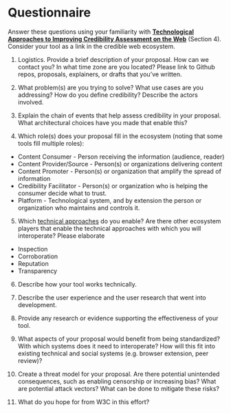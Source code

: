 # Questionnaire 

Answer these questions using your familiarity with __<a href="https://www.w3.org/2018/10/credibility-tech/">Technological Approaches to Improving Credibility Assessment on the Web</a>__ (Section 4). Consider your tool as a link in the credible web ecosystem. 

1. Logistics. Provide a brief description of your proposal. How can we contact you? In what time zone are you located? Please link to Github repos, proposals, explainers, or drafts that you’ve written.

2. What problem(s) are you trying to solve? What use cases are you addressing? How do you define credibility? Describe the actors involved.

3. Explain the chain of events that help assess credibility in your proposal. What architectural choices have you made that enable this?

4. Which role(s) does your proposal fill in the ecosystem (noting that some tools fill multiple roles):
* Content Consumer - Person receiving the information (audience, reader)
* Content Provider/Source - Person(s) or organizations delivering content 
* Content Promoter - Person(s) or organization that amplify the spread of information
* Credibility Facilitator - Person(s) or organization who is helping the consumer decide what to trust.
* Platform - Technological system, and by extension the person or organization who maintains and controls it. 

5. Which <a href="https://www.w3.org/2018/10/credibility-tech/#h.32pkwj5grlt3">technical approaches</a> do you enable? Are there other ecosystem players that enable the technical approaches with which you will interoperate? Please elaborate
* Inspection
* Corroboration
* Reputation
* Transparency

6. Describe how your tool works technically.

7. Describe the user experience and the user research that went into development. 

8. Provide any research or evidence supporting the effectiveness of your tool.

9. What aspects of your proposal would benefit from being standardized? With which systems does it need to interoperate? How will this fit into existing technical and social systems (e.g. browser extension, peer review)?
 
10. Create a threat model for your proposal. Are there potential unintended consequences, such as enabling censorship or increasing bias? What are potential attack vectors? What can be done to mitigate these risks?

11. What do you hope for from W3C in this effort?



